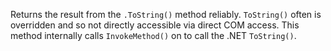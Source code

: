 ﻿Returns the result from the `.ToString()` method reliably. `ToString()` often is overridden and so not directly accessible via direct COM access. This method internally calls `InvokeMethod()` on to call the .NET `ToString()`.